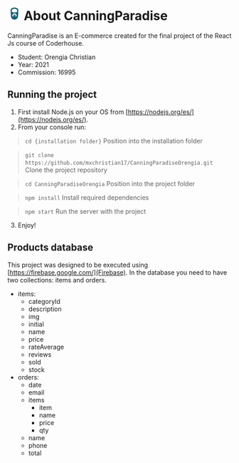 # <img src="public/logo192.png" width="30" height="30"> About CanningParadise

CanningParadise is an E-commerce created for the final project of the React Js course of Coderhouse.

  - Student: Orengia Christian
  - Year: 2021
  - Commission: 16995

## Running the project

1. First install Node.js on your OS from [https://nodejs.org/es/](https://nodejs.org/es/).
2. From your console run:

> `cd {installation folder}`
> Position into the installation folder

> `git clone https://github.com/mxchristian17/CanningParadiseOrengia.git`
> Clone the project repository

> `cd CanningParadiseOrengia`
> Position into the project folder

> `npm install`
> Install required dependencies

> `npm start`
> Run the server with the project
    
3. Enjoy!

## Products database

This project was designed to be executed using [https://firebase.google.com/](Firebase). In the database you need to have two collections: items and orders.
  + items:
    + categoryId
    + description
    + img
    + initial
    + name
    + price
    + rateAverage
    + reviews
    + sold
    + stock
  + orders:
    + date
    + email
    + items
      + item
      + name
      + price
      + qty
    + name
    + phone
    + total
